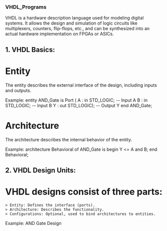 ### VHDL_Programs

VHDL is a hardware description language used for modeling digital systems. 
It allows the design and simulation of logic circuits like multiplexers, counters, flip-flops, etc., and can be synthesized into an actual hardware implementation on FPGAs or ASICs.

## 1. VHDL Basics:
# Entity
The entity describes the external interface of the design, including inputs and outputs.

Example:
entity AND_Gate is
    Port ( A : in STD_LOGIC;   -- Input A
           B : in STD_LOGIC;   -- Input B
           Y : out STD_LOGIC); -- Output Y
end AND_Gate;

# Architecture

The architecture describes the internal behavior of the entity.

Example:
architecture Behavioral of AND_Gate is
begin
    Y <= A and B; 
end Behavioral;

## 2. VHDL Design Units:

# VHDL designs consist of three parts:

    > Entity: Defines the interface (ports).
    > Architecture: Describes the functionality.
    > Configurations: Optional, used to bind architectures to entities.

  






Example: AND Gate Design
